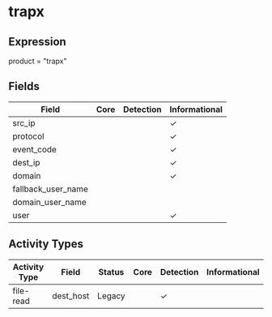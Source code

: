 trapx
=====

Expression
----------

product = "trapx"

Fields
------

| Field              | Core | Detection | Informational |
| ------------------ | ---- | --------- | ------------- |
| src_ip             |      |           | &#10003;      |
| protocol           |      |           | &#10003;      |
| event_code         |      |           | &#10003;      |
| dest_ip            |      |           | &#10003;      |
| domain             |      |           | &#10003;      |
| fallback_user_name |      |           |               |
| domain_user_name   |      |           |               |
| user               |      |           | &#10003;      |

Activity Types
--------------

| Activity Type | Field     | Status | Core | Detection | Informational |
| ------------- | --------- | ------ | ---- | --------- | ------------- |
| file-read     | dest_host | Legacy |      | &#10003;  |               |


